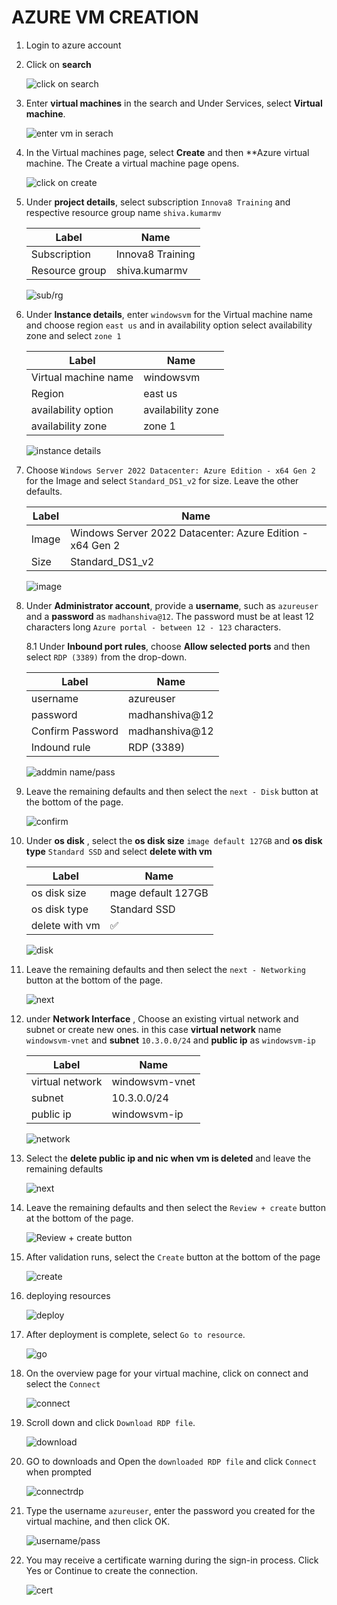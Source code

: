 # AZURE VM CREATION
1. Login to azure account
2. Click on **search**
   
   ![click on search](images/1.jpg)

3. Enter **virtual machines** in the search and Under Services, select **Virtual machine**.

   ![enter vm in serach](images/1.1.jpg)

4. In the Virtual machines page, select **Create** and then **Azure virtual machine. The Create a virtual machine page opens.

   ![click on create](images/2.jpg)

5. Under **project details**, select subscription `Innova8 Training` and respective resource group name `shiva.kumarmv`

   |Label|Name|
   |---|---|
   |Subscription|Innova8 Training|
   |Resource group| shiva.kumarmv|

   ![sub/rg](images/3.jpg)


6. Under **Instance details**, enter `windowsvm` for the Virtual machine name and choose region `east us` and in availability option select availability zone  and select `zone 1`
   
   |Label|Name|
   |---|---|
   |Virtual machine name|windowsvm|
   |Region|east us|
   |availability option|availability zone |
   |availability zone| zone 1|

   ![instance details](images/4.jpg)

7. Choose `Windows Server 2022 Datacenter: Azure Edition - x64 Gen 2` for the Image and select `Standard_DS1_v2` for size. Leave the other defaults.

   |Label|Name|
   |---|---|
   |Image|Windows Server 2022 Datacenter: Azure Edition - x64 Gen 2|
   |Size|Standard_DS1_v2|

   ![image](images/5.jpg)

8. Under **Administrator account**, provide a **username**, such as `azureuser` and a **password** as `madhanshiva@12`. The password must be at least 12 characters long `Azure portal - between 12 - 123` characters.

   8.1 Under **Inbound port rules**, choose **Allow selected ports** and then select `RDP (3389)` from the drop-down.

   |Label|Name|
   |---|---|
   |username|azureuser|
   |password|madhanshiva@12|
   |Confirm Password| madhanshiva@12|
   |Indound rule|RDP (3389)|

   ![addmin name/pass](images/6.jpg)

9. Leave the remaining defaults and then select the `next - Disk` button at the bottom of the page.

   ![confirm](images/7.01.jpg)
   
10. Under **os disk** , select the **os disk size** `image default 127GB` and **os disk type** `Standard SSD` and select **delete with vm**

    |Label|Name|
    |---|---|
    |os disk size|mage default 127GB|
    |os disk type|Standard SSD|
    |delete with vm| :white_check_mark:|__--
   
    ![disk](images/7.jpg)

11. Leave the remaining defaults and then select the `next - Networking` button at the bottom of the page.

    ![next](images/8.1.jpg)

12. under **Network Interface** , Choose an existing virtual network and subnet or create new ones. in this case **virtual network** name  `windowsvm-vnet` and **subnet** `10.3.0.0/24` and **public ip** as `windowsvm-ip`

    |Label|Name|
    |---|---|
    |virtual network|windowsvm-vnet|
    |subnet|10.3.0.0/24|
    |public ip|windowsvm-ip|
    
    ![network](images/8.jpg)

13. Select the **delete public ip and nic when vm is deleted**  and leave the remaining defaults

    

    ![next](images/9.jpg)

18. Leave the remaining defaults and then select the `Review + create` button at the bottom of the page.

    ![Review + create button](images/10.jpg)

19. After validation runs, select the `Create` button at the bottom of the page

    ![create](images/11.jpg)

20. deploying resources

    ![deploy](images/12.jpg)

21. After deployment is complete, select `Go to resource`.

    ![go](images/13.jpg)

22. On the overview page for your virtual machine, click on connect and  select the `Connect`

    ![connect](images/14.jpg)

23. Scroll down and click `Download RDP file`.

    ![download](images/15.jpg)

24. GO to downloads and Open the `downloaded RDP file` and click `Connect` when prompted

    ![connectrdp](images/16.jpg)

25.  Type the username `azureuser`, enter the password you created for the virtual machine, and then click OK.

     ![username/pass](images/17.jpg)

26. You may receive a certificate warning during the sign-in process. Click Yes or Continue to create the connection.

    ![cert](images/18.jpg)
    



